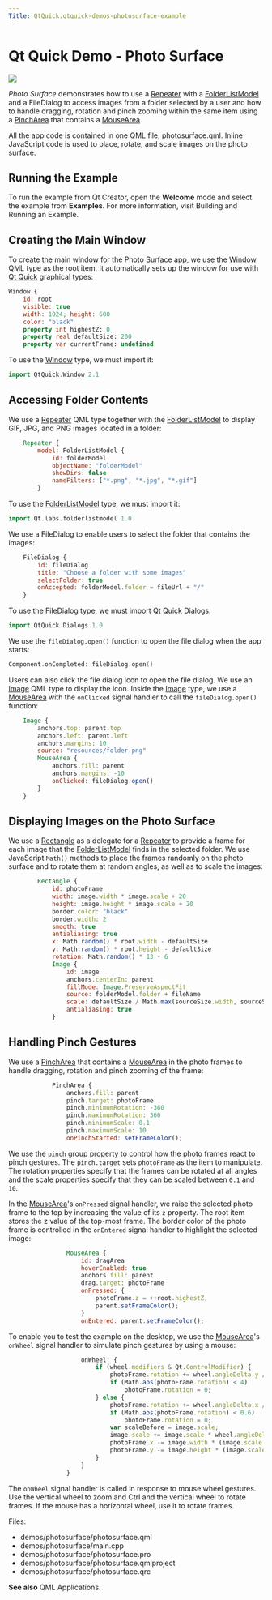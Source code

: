 ```yaml
---
Title: QtQuick.qtquick-demos-photosurface-example
---
```

        
Qt Quick Demo - Photo Surface
=============================

<span class="subtitle"></span>
<span id="details"></span>
![](https://developer.ubuntu.com/static/devportal_uploaded/5fd56ce8-a08a-4f6f-a202-04d648187247-api/apps/qml/sdk-15.04.4/qtquick-demos-photosurface-example/images/qtquick-demo-photosurface-small.png)

*Photo Surface* demonstrates how to use a [Repeater](../QtQuick.Repeater.md) with a [FolderListModel](../Qt.labs.folderlistmodel.FolderListModel.md) and a FileDialog to access images from a folder selected by a user and how to handle dragging, rotation and pinch zooming within the same item using a [PinchArea](../QtQuick.PinchArea.md) that contains a [MouseArea](../QtQuick.MouseArea.md).

All the app code is contained in one QML file, photosurface.qml. Inline JavaScript code is used to place, rotate, and scale images on the photo surface.

<span id="running-the-example"></span>
Running the Example
-------------------

To run the example from Qt Creator, open the **Welcome** mode and select the example from **Examples**. For more information, visit Building and Running an Example.

<span id="creating-the-main-window"></span>
Creating the Main Window
------------------------

To create the main window for the Photo Surface app, we use the [Window](../QtQuick.Window.Window.md) QML type as the root item. It automatically sets up the window for use with [Qt Quick](../QtQuick.qtquick-index.md) graphical types:

``` qml
Window {
    id: root
    visible: true
    width: 1024; height: 600
    color: "black"
    property int highestZ: 0
    property real defaultSize: 200
    property var currentFrame: undefined
```

To use the [Window](../QtQuick.Window.Window.md) type, we must import it:

``` cpp
import QtQuick.Window 2.1
```

<span id="accessing-folder-contents"></span>
Accessing Folder Contents
-------------------------

We use a [Repeater](../QtQuick.Repeater.md) QML type together with the [FolderListModel](../Qt.labs.folderlistmodel.FolderListModel.md) to display GIF, JPG, and PNG images located in a folder:

``` qml
    Repeater {
        model: FolderListModel {
            id: folderModel
            objectName: "folderModel"
            showDirs: false
            nameFilters: ["*.png", "*.jpg", "*.gif"]
        }
```

To use the [FolderListModel](../Qt.labs.folderlistmodel.FolderListModel.md) type, we must import it:

``` cpp
import Qt.labs.folderlistmodel 1.0
```

We use a FileDialog to enable users to select the folder that contains the images:

``` qml
    FileDialog {
        id: fileDialog
        title: "Choose a folder with some images"
        selectFolder: true
        onAccepted: folderModel.folder = fileUrl + "/"
    }
```

To use the FileDialog type, we must import Qt Quick Dialogs:

``` cpp
import QtQuick.Dialogs 1.0
```

We use the `fileDialog.open()` function to open the file dialog when the app starts:

``` cpp
Component.onCompleted: fileDialog.open()
```

Users can also click the file dialog icon to open the file dialog. We use an [Image](https://developer.ubuntu.comapps/qml/sdk-15.04.4/QtQuick.imageelements/#image) QML type to display the icon. Inside the [Image](https://developer.ubuntu.comapps/qml/sdk-15.04.4/QtQuick.imageelements/#image) type, we use a [MouseArea](../QtQuick.MouseArea.md) with the `onClicked` signal handler to call the `fileDialog.open()` function:

``` qml
    Image {
        anchors.top: parent.top
        anchors.left: parent.left
        anchors.margins: 10
        source: "resources/folder.png"
        MouseArea {
            anchors.fill: parent
            anchors.margins: -10
            onClicked: fileDialog.open()
        }
    }
```

<span id="displaying-images-on-the-photo-surface"></span>
Displaying Images on the Photo Surface
--------------------------------------

We use a [Rectangle](../QtQuick.Rectangle.md) as a delegate for a [Repeater](../QtQuick.Repeater.md) to provide a frame for each image that the [FolderListModel](../Qt.labs.folderlistmodel.FolderListModel.md) finds in the selected folder. We use JavaScript `Math()` methods to place the frames randomly on the photo surface and to rotate them at random angles, as well as to scale the images:

``` qml
        Rectangle {
            id: photoFrame
            width: image.width * image.scale + 20
            height: image.height * image.scale + 20
            border.color: "black"
            border.width: 2
            smooth: true
            antialiasing: true
            x: Math.random() * root.width - defaultSize
            y: Math.random() * root.height - defaultSize
            rotation: Math.random() * 13 - 6
            Image {
                id: image
                anchors.centerIn: parent
                fillMode: Image.PreserveAspectFit
                source: folderModel.folder + fileName
                scale: defaultSize / Math.max(sourceSize.width, sourceSize.height)
                antialiasing: true
            }
```

<span id="handling-pinch-gestures"></span>
Handling Pinch Gestures
-----------------------

We use a [PinchArea](../QtQuick.PinchArea.md) that contains a [MouseArea](../QtQuick.MouseArea.md) in the photo frames to handle dragging, rotation and pinch zooming of the frame:

``` qml
            PinchArea {
                anchors.fill: parent
                pinch.target: photoFrame
                pinch.minimumRotation: -360
                pinch.maximumRotation: 360
                pinch.minimumScale: 0.1
                pinch.maximumScale: 10
                onPinchStarted: setFrameColor();
```

We use the `pinch` group property to control how the photo frames react to pinch gestures. The `pinch.target` sets `photoFrame` as the item to manipulate. The rotation properties specify that the frames can be rotated at all angles and the scale properties specify that they can be scaled between `0.1` and `10`.

In the [MouseArea](../QtQuick.MouseArea.md)'s `onPressed` signal handler, we raise the selected photo frame to the top by increasing the value of its `z` property. The root item stores the z value of the top-most frame. The border color of the photo frame is controlled in the `onEntered` signal handler to highlight the selected image:

``` qml
                MouseArea {
                    id: dragArea
                    hoverEnabled: true
                    anchors.fill: parent
                    drag.target: photoFrame
                    onPressed: {
                        photoFrame.z = ++root.highestZ;
                        parent.setFrameColor();
                    }
                    onEntered: parent.setFrameColor();
```

To enable you to test the example on the desktop, we use the [MouseArea](../QtQuick.MouseArea.md)'s `onWheel` signal handler to simulate pinch gestures by using a mouse:

``` qml
                    onWheel: {
                        if (wheel.modifiers & Qt.ControlModifier) {
                            photoFrame.rotation += wheel.angleDelta.y / 120 * 5;
                            if (Math.abs(photoFrame.rotation) < 4)
                                photoFrame.rotation = 0;
                        } else {
                            photoFrame.rotation += wheel.angleDelta.x / 120;
                            if (Math.abs(photoFrame.rotation) < 0.6)
                                photoFrame.rotation = 0;
                            var scaleBefore = image.scale;
                            image.scale += image.scale * wheel.angleDelta.y / 120 / 10;
                            photoFrame.x -= image.width * (image.scale - scaleBefore) / 2.0;
                            photoFrame.y -= image.height * (image.scale - scaleBefore) / 2.0;
                        }
                    }
                }
```

The `onWheel` signal handler is called in response to mouse wheel gestures. Use the vertical wheel to zoom and Ctrl and the vertical wheel to rotate frames. If the mouse has a horizontal wheel, use it to rotate frames.

Files:

-   demos/photosurface/photosurface.qml
-   demos/photosurface/main.cpp
-   demos/photosurface/photosurface.pro
-   demos/photosurface/photosurface.qmlproject
-   demos/photosurface/photosurface.qrc

**See also** QML Applications.

